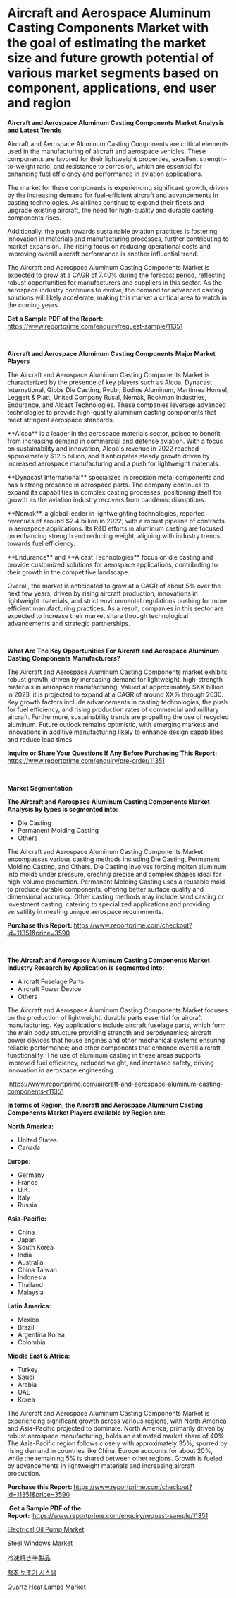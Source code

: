 <p><h1>Aircraft and Aerospace Aluminum Casting Components Market with the goal of estimating the market size and future growth potential of various market segments based on component, applications, end user and region</h1></p><p><strong>Aircraft and Aerospace Aluminum Casting Components Market Analysis and Latest Trends</strong></p>
<p><p>Aircraft and Aerospace Aluminum Casting Components are critical elements used in the manufacturing of aircraft and aerospace vehicles. These components are favored for their lightweight properties, excellent strength-to-weight ratio, and resistance to corrosion, which are essential for enhancing fuel efficiency and performance in aviation applications. </p><p>The market for these components is experiencing significant growth, driven by the increasing demand for fuel-efficient aircraft and advancements in casting technologies. As airlines continue to expand their fleets and upgrade existing aircraft, the need for high-quality and durable casting components rises. </p><p>Additionally, the push towards sustainable aviation practices is fostering innovation in materials and manufacturing processes, further contributing to market expansion. The rising focus on reducing operational costs and improving overall aircraft performance is another influential trend. </p><p>The Aircraft and Aerospace Aluminum Casting Components Market is expected to grow at a CAGR of 7.40% during the forecast period, reflecting robust opportunities for manufacturers and suppliers in this sector. As the aerospace industry continues to evolve, the demand for advanced casting solutions will likely accelerate, making this market a critical area to watch in the coming years.</p></p>
<p><strong>Get a Sample PDF of the Report:&nbsp;</strong> <a href="https://www.reportprime.com/enquiry/request-sample/11351">https://www.reportprime.com/enquiry/request-sample/11351</a></p>
<p>&nbsp;</p>
<p><strong>Aircraft and Aerospace Aluminum Casting Components Major Market Players</strong></p>
<p><p>The Aircraft and Aerospace Aluminum Casting Components Market is characterized by the presence of key players such as Alcoa, Dynacast International, Gibbs Die Casting, Ryobi, Bodine Aluminum, Martinrea Honsel, Leggett & Platt, United Company Rusal, Nemak, Rockman Industries, Endurance, and Alcast Technologies. These companies leverage advanced technologies to provide high-quality aluminum casting components that meet stringent aerospace standards.</p><p>**Alcoa** is a leader in the aerospace materials sector, poised to benefit from increasing demand in commercial and defense aviation. With a focus on sustainability and innovation, Alcoa's revenue in 2022 reached approximately $12.5 billion, and it anticipates steady growth driven by increased aerospace manufacturing and a push for lightweight materials.</p><p>**Dynacast International** specializes in precision metal components and has a strong presence in aerospace parts. The company continues to expand its capabilities in complex casting processes, positioning itself for growth as the aviation industry recovers from pandemic disruptions. </p><p>**Nemak**, a global leader in lightweighting technologies, reported revenues of around $2.4 billion in 2022, with a robust pipeline of contracts in aerospace applications. Its R&D efforts in aluminum casting are focused on enhancing strength and reducing weight, aligning with industry trends towards fuel efficiency.</p><p>**Endurance** and **Alcast Technologies** focus on die casting and provide customized solutions for aerospace applications, contributing to their growth in the competitive landscape. </p><p>Overall, the market is anticipated to grow at a CAGR of about 5% over the next few years, driven by rising aircraft production, innovations in lightweight materials, and strict environmental regulations pushing for more efficient manufacturing practices. As a result, companies in this sector are expected to increase their market share through technological advancements and strategic partnerships.</p></p>
<p>&nbsp;</p>
<p><strong>What Are The Key Opportunities For Aircraft and Aerospace Aluminum Casting Components Manufacturers?</strong></p>
<p><p>The Aircraft and Aerospace Aluminum Casting Components market exhibits robust growth, driven by increasing demand for lightweight, high-strength materials in aerospace manufacturing. Valued at approximately $XX billion in 2023, it is projected to expand at a CAGR of around XX% through 2030. Key growth factors include advancements in casting technologies, the push for fuel efficiency, and rising production rates of commercial and military aircraft. Furthermore, sustainability trends are propelling the use of recycled aluminum. Future outlook remains optimistic, with emerging markets and innovations in additive manufacturing likely to enhance design capabilities and reduce lead times.</p></p>
<p><strong>Inquire or Share Your Questions If Any Before Purchasing This Report:</strong> <a href="https://www.reportprime.com/enquiry/pre-order/11351">https://www.reportprime.com/enquiry/pre-order/11351</a></p>
<p>&nbsp;</p>
<p><strong>Market Segmentation</strong></p>
<p><strong>The Aircraft and Aerospace Aluminum Casting Components Market Analysis by types is segmented into:</strong></p>
<p><ul><li>Die Casting</li><li>Permanent Molding Casting</li><li>Others</li></ul></p>
<p><p>The Aircraft and Aerospace Aluminum Casting Components Market encompasses various casting methods including Die Casting, Permanent Molding Casting, and Others. Die Casting involves forcing molten aluminum into molds under pressure, creating precise and complex shapes ideal for high-volume production. Permanent Molding Casting uses a reusable mold to produce durable components, offering better surface quality and dimensional accuracy. Other casting methods may include sand casting or investment casting, catering to specialized applications and providing versatility in meeting unique aerospace requirements.</p></p>
<p><strong>Purchase this Report:&nbsp;</strong><a href="https://www.reportprime.com/checkout?id=11351&price=3590">https://www.reportprime.com/checkout?id=11351&price=3590</a></p>
<p>&nbsp;</p>
<p><strong>The Aircraft and Aerospace Aluminum Casting Components Market Industry Research by Application is segmented into:</strong></p>
<p><ul><li>Aircraft Fuselage Parts</li><li>Aircraft Power Device</li><li>Others</li></ul></p>
<p><p>The Aircraft and Aerospace Aluminum Casting Components Market focuses on the production of lightweight, durable parts essential for aircraft manufacturing. Key applications include aircraft fuselage parts, which form the main body structure providing strength and aerodynamics; aircraft power devices that house engines and other mechanical systems ensuring reliable performance; and other components that enhance overall aircraft functionality. The use of aluminum casting in these areas supports improved fuel efficiency, reduced weight, and increased safety, driving innovation in aerospace engineering.</p></p>
<p><a href="https://www.reportprime.com/aircraft-and-aerospace-aluminum-casting-components-r11351">&nbsp;https://www.reportprime.com/aircraft-and-aerospace-aluminum-casting-components-r11351</a></p>
<p><strong>In terms of Region, the Aircraft and Aerospace Aluminum Casting Components Market Players available by Region are:</strong></p>
<p>
    <p> <strong> North America: </strong>
        <ul>
            <li>United States</li>
            <li>Canada</li>
        </ul>
        </p> 
    <p> <strong> Europe: </strong>
        <ul>
            <li>Germany</li>
            <li>France</li>
            <li>U.K.</li>
            <li>Italy</li>
            <li>Russia</li>
        </ul>
        </p> 
    <p> <strong> Asia-Pacific: </strong>
        <ul>
            <li>China</li>
            <li>Japan</li>
            <li>South Korea</li>
            <li>India</li>
            <li>Australia</li>
            <li>China Taiwan</li>
            <li>Indonesia</li>
            <li>Thailand</li>
            <li>Malaysia</li>
        </ul>
        </p> 
    <p> <strong> Latin America: </strong>
        <ul>
            <li>Mexico</li>
            <li>Brazil</li>
            <li>Argentina Korea</li>
            <li>Colombia</li>
        </ul>
        </p> 
    <p> <strong> Middle East & Africa: </strong>
        <ul>
            <li>Turkey</li>
            <li>Saudi</li>
            <li>Arabia</li>
            <li>UAE</li>
            <li>Korea</li>
        </ul>
    </p>
    </p>
<p><p>The Aircraft and Aerospace Aluminum Casting Components Market is experiencing significant growth across various regions, with North America and Asia-Pacific projected to dominate. North America, primarily driven by robust aerospace manufacturing, holds an estimated market share of 40%. The Asia-Pacific region follows closely with approximately 35%, spurred by rising demand in countries like China. Europe accounts for about 20%, while the remaining 5% is shared between other regions. Growth is fueled by advancements in lightweight materials and increasing aircraft production.</p></p>
<p><strong>Purchase this Report: </strong><a href="https://www.reportprime.com/checkout?id=11351&price=3590">https://www.reportprime.com/checkout?id=11351&price=3590</a></p>
<p>&nbsp;<strong>Get a Sample PDF of the Report:&nbsp;&nbsp;</strong><a href="https://www.reportprime.com/enquiry/request-sample/11351">https://www.reportprime.com/enquiry/request-sample/11351</a></p>
<p><strong></strong></p>
<p><p><a href="https://issuu.com/reportprime-2/docs/electrical-oil-pump-market-size-203_a7f604f8d48bd8">Electrical Oil Pump Market</a></p><p><a href="https://medium.com/@sarahhicks655/how-regional-and-global-trends-are-shaping-the-steel-windows-market-for-the-year-2024-2031-55745a2c01c1">Steel Windows Market</a></p><p><a href="https://medium.com/@lillianamurazik2023/frozen-baked-semi-finished-products-market-%E3%81%AF-%E3%82%B3%E3%82%B9%E3%83%88%E7%AE%A1%E7%90%86%E3%81%A8%E5%8A%B9%E7%8E%87%E5%90%91%E4%B8%8A%E3%82%92%E5%84%AA%E5%85%88%E3%81%97%E3%81%BE%E3%81%99-%E3%81%95%E3%82%89%E3%81%AB-%E5%A0%B1%E5%91%8A%E6%9B%B8%E3%81%AF%E5%B8%82%E5%A0%B4%E3%81%AE%E9%9C%80%E8%A6%81%E9%9D%A2%E3%81%A8%E4%BE%9B%E7%B5%A6%E9%9D%A2%E3%81%AE%E4%B8%A1%E6%96%B9%E3%82%92%E3%82%AB%E3%83%90%E3%83%BC%E3%81%97%E3%81%A6%E3%81%84%E3%81%BE%E3%81%99-4acccaf16b28">冷凍焼き半製品</a></p><p><a href="https://medium.com/@joehodytkiewicz980/spine-orthosis-system-market-%EC%9D%98-%EA%B8%80%EB%A1%9C%EB%B2%8C-%EC%8B%9C%EC%9E%A5-%EA%B0%9C%EC%9A%94%EB%8A%94-%EC%A0%84-%EC%84%B8%EA%B3%84-%EB%B0%8F-%EC%A3%BC%EC%9A%94-%EC%8B%9C%EC%9E%A5%EC%9D%98-%EC%82%B0%EC%97%85%EC%97%90-%EC%98%81%ED%96%A5%EC%9D%84-%EB%AF%B8%EC%B9%98%EB%8A%94-%EC%A3%BC%EC%9A%94-%ED%8A%B8%EB%A0%8C%EB%93%9C%EC%97%90-%EB%8C%80%ED%95%9C-%EB%8F%85%ED%8A%B9%ED%95%9C-%EA%B4%80%EC%A0%90%EC%9D%84-%EC%A0%9C%EA%B3%B5%ED%95%A9%EB%8B%88%EB%8B%A4-c665112d8c2a">척추 보조기 시스템</a></p><p><a href="https://www.linkedin.com/pulse/insights-quartz-heat-lamps-industry-market-financial-status-anx3e?trackingId=AcEHDXXTSwmXUI1fk5CErw%3D%3D">Quartz Heat Lamps Market</a></p></p>